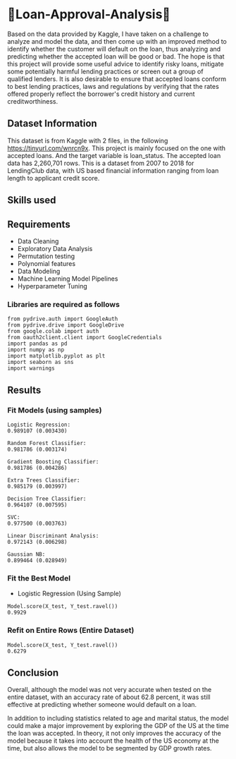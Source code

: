 # 🏅Loan-Approval-Analysis🏅

Based on the data provided by Kaggle, I have taken on a challenge to analyze and model the data, and then come up with an improved method to identify whether the customer will default on the loan, thus analyzing and predicting whether the accepted loan will be good or bad. The hope is that this project will provide some useful advice to identify risky loans, mitigate some potentially harmful lending practices or screen out a group of qualified lenders. It is also desirable to ensure that accepted loans conform to best lending practices, laws and regulations by verifying that the rates offered properly reflect the borrower's credit history and current creditworthiness.

## Dataset Information 
This dataset is from Kaggle with 2 files,  in the following https://tinyurl.com/wnrcn9x. This project is mainly focused on the one with accepted loans. And the target variable is loan_status. The accepted loan data has 2,260,701 rows. This is a dataset from 2007 to 2018 for LendingClub data, with US based financial information ranging from loan length to applicant credit score. 

## Skills used


## Requirements 
* Data Cleaning 
* Exploratory Data Analysis 
* Permutation testing
* Polynomial features
* Data Modeling
* Machine Learning Model Pipelines
* Hyperparameter Tuning

### Libraries are required as follows
```
from pydrive.auth import GoogleAuth
from pydrive.drive import GoogleDrive
from google.colab import auth
from oauth2client.client import GoogleCredentials
import pandas as pd
import numpy as np
import matplotlib.pyplot as plt
import seaborn as sns
import warnings
```
## Results
### Fit Models (using samples)
```
Logistic Regression: 
0.989107 (0.003430)
```
```
Random Forest Classifier: 
0.981786 (0.003174)
```
```
Gradient Boosting Classifier: 
0.981786 (0.004286)
```
```
Extra Trees Classifier: 
0.985179 (0.003997)
```
```
Decision Tree Classifier: 
0.964107 (0.007595)
```
```
SVC: 
0.977500 (0.003763)
```
```
Linear Discriminant Analysis: 
0.972143 (0.006298)
```
```
Gaussian NB:
0.899464 (0.028949)
```
### Fit the Best Model
* Logistic Regression (Using Sample)
```
Model.score(X_test, Y_test.ravel())
0.9929
```
### Refit on Entire Rows (Entire Dataset)
```
Model.score(X_test, Y_test.ravel())
0.6279
```
## Conclusion
Overall, although the model was not very accurate when tested on the entire dataset, with an accuracy rate of about 62.8 percent, it was still effective at predicting whether someone would default on a loan. 

In addition to including statistics related to age and marital status, the model could make a major improvement by exploring the GDP of the US at the time the loan was accepted. In theory, it not only improves the accuracy of the model because it takes into account the health of the US economy at the time, but also allows the model to be segmented by GDP growth rates.




<!---
yixuanlu17/yixuanlu17 is a ✨ special ✨ repository because its `README.md` (this file) appears on your GitHub profile.
You can click the Preview link to take a look at your changes.

## Project Descriptions: 
Have a video demo if you cannot deploy. 
Project Requirements: What is needed to run the code. 
Project Results: information detailing project results. 
Project Contributors: Add people who worked on the project, and what their roles were. 
References: Add any references, or give credit to code that you’ve referenced or used. 

## Dataset Information 
The data come from the Open Data website of the UK government, where they have been published by the Department of Transport.

The dataset comprises of two csv files:

1. AccidentInformation.csv: every line in the file represents a unique traffic accident (identified by the AccidentIndex column), featuring various properties related to the accident as columns. Date range: 2005-2017

2. Vehicle_Information.csv: every line in the file represents the involvement of a unique vehicle in a unique traffic accident, featuring various vehicle and passenger properties as columns. Date range: 2004-2016
The two above-mentioned files/datasets can be linked through the unique traffic accident identifier (Accident_Index column).

The dataset will keep being updated as more data become available by the Department of Transport.

## Requirements 

### Libraries are required as follows

* `numpy`
* `pandas`
* `matplotlib`
* `seaborn`
* `datetime`
* `geopandas` 
* `scikit-learn`

## Results

* We started our analysis with exploratory data analysis to discern the dataset. Machine learning algorithms were used to explore the complex interactions among roadways, traffic, environmental elements and predicting accident severity. Since most of the predictor variables in the dataset were categorical, we recoded categorical variables. 11 models were built, evaluated for complexity and accuracy, and compared to conclude which model is the best fit for predicting accident severity. 

* Spot Checking technique was used to fit the 11 models to determine which models would predict the accident severity with the highest accuracy. We also performed feature engineering to enrich our dataset Hyperparameter tuning and pipelining the best performing model helped to improve the performance of the model by making accurate predictions. Gradient Boosting performed well with the accuracy of 86.71% and which were further improved by doing permutation testing for feature importance which played an important role in predictions.

```
Logistic Regression_1
56.33
Random Forest_1
60.52
Gradient Boosting_1
86.71
Linear Discriminant Analysis_1
55.76
Extra Trees_1
58.62
Bagging_1
55.67
```

#### Gradient Boosting scores
```
Model	Score
0	Gradient Boosting_1	86.71
```

#### Conclusion
Among all other techniques used, Gradient Boosting Classifier has performed best with the highest accuracy. One reason why RF works well is because the algorithm can look past and handle the missing values in the tweets.

#### Project Contributer
Lei Cao 

--->
